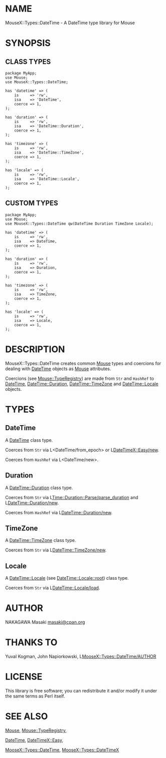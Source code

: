 # NAME

MouseX::Types::DateTime - A DateTime type library for Mouse

# SYNOPSIS

## CLASS TYPES

    package MyApp;
    use Mouse;
    use MouseX::Types::DateTime;

    has 'datetime' => (
        is     => 'rw',
        isa    => 'DateTime',
        coerce => 1,
    );

    has 'duration' => (
        is     => 'rw',
        isa    => 'DateTime::Duration',
        coerce => 1,
    );

    has 'timezone' => (
        is     => 'rw',
        isa    => 'DateTime::TimeZone',
        coerce => 1,
    );

    has 'locale' => (
        is     => 'rw',
        isa    => 'DateTime::Locale',
        coerce => 1,
    );

## CUSTOM TYPES

    package MyApp;
    use Mouse;
    use MouseX::Types::DateTime qw(DateTime Duration TimeZone Locale);

    has 'datetime' => (
        is     => 'rw',
        isa    => DateTime,
        coerce => 1,
    );

    has 'duration' => (
        is     => 'rw',
        isa    => Duration,
        coerce => 1,
    );

    has 'timezone' => (
        is     => 'rw',
        isa    => TimeZone,
        coerce => 1,
    );

    has 'locale' => (
        is     => 'rw',
        isa    => Locale,
        coerce => 1,
    );

# DESCRIPTION

MouseX::Types::DateTime creates common [Mouse](http://search.cpan.org/search?mode=module&query=Mouse) types and coercions
for dealing with [DateTime](http://search.cpan.org/search?mode=module&query=DateTime) objects as [Mouse](http://search.cpan.org/search?mode=module&query=Mouse) attributes.

Coercions (see [Mouse::TypeRegistry](http://search.cpan.org/search?mode=module&query=Mouse::TypeRegistry)) are made from
`Str` and `HashRef` to [DateTime](http://search.cpan.org/search?mode=module&query=DateTime), [DateTime::Duration](http://search.cpan.org/search?mode=module&query=DateTime::Duration),
[DateTime::TimeZone](http://search.cpan.org/search?mode=module&query=DateTime::TimeZone) and [DateTime::Locale](http://search.cpan.org/search?mode=module&query=DateTime::Locale) objects.

# TYPES

## DateTime

A [DateTime](http://search.cpan.org/search?mode=module&query=DateTime) class type.

Coerces from `Str` via L<DateTime/from_epoch> or L<DateTimeX::Easy/new>.

Coerces from `HashRef` via L<DateTime/new>.

## Duration

A [DateTime::Duration](http://search.cpan.org/search?mode=module&query=DateTime::Duration) class type.

Coerces from `Str` via L<Time::Duration::Parse/parse_duration>
and L<DateTime::Duration/new>.

Coerces from `HashRef` via L<DateTime::Duration/new>.

## TimeZone

A [DateTime::TimeZone](http://search.cpan.org/search?mode=module&query=DateTime::TimeZone) class type.

Coerces from `Str` via L<DateTime::TimeZone/new>.

## Locale

A [DateTime::Locale](http://search.cpan.org/search?mode=module&query=DateTime::Locale) (see [DateTime::Locale::root](http://search.cpan.org/search?mode=module&query=DateTime::Locale::root)) class type.

Coerces from `Str` via L<DateTime::Locale/load>.

# AUTHOR

NAKAGAWA Masaki <masaki@cpan.org>

# THANKS TO

Yuval Kogman, John Napiorkowski, L<MooseX::Types::DateTime/AUTHOR>

# LICENSE

This library is free software; you can redistribute it and/or modify
it under the same terms as Perl itself.

# SEE ALSO

[Mouse](http://search.cpan.org/search?mode=module&query=Mouse), [Mouse::TypeRegistry](http://search.cpan.org/search?mode=module&query=Mouse::TypeRegistry),

[DateTime](http://search.cpan.org/search?mode=module&query=DateTime), [DateTimeX::Easy](http://search.cpan.org/search?mode=module&query=DateTimeX::Easy),

[MooseX::Types::DateTime](http://search.cpan.org/search?mode=module&query=MooseX::Types::DateTime), [MooseX::Types::DateTimeX](http://search.cpan.org/search?mode=module&query=MooseX::Types::DateTimeX)